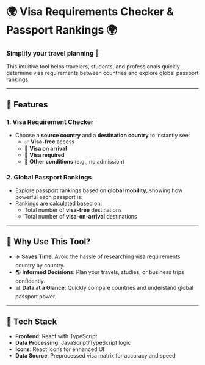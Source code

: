 # 🌍 Visa Requirements Checker & Passport Rankings 🌍  

### Simplify your travel planning 🚀  

This intuitive tool helps travelers, students, and professionals quickly determine visa requirements between countries and explore global passport rankings.  

---

## 🔹 **Features**  

### 1. **Visa Requirement Checker**  
- Choose a **source country** and a **destination country** to instantly see:  
   - ✅ **Visa-free** access  
   - 🛬 **Visa on arrival**  
   - 📝 **Visa required**  
   - 🚫 **Other conditions** (e.g., no admission)  

### 2. **Global Passport Rankings**  
- Explore passport rankings based on **global mobility**, showing how powerful each passport is.  
- Rankings are calculated based on:  
   - Total number of **visa-free** destinations  
   - Total number of **visa-on-arrival** destinations  

---

## 🔹 **Why Use This Tool?**  
- ✈️ **Saves Time**: Avoid the hassle of researching visa requirements country by country.  
- 🌎 **Informed Decisions**: Plan your travels, studies, or business trips confidently.  
- 📊 **Data at a Glance**: Quickly compare countries and understand global passport power.  

---

## 🔹 **Tech Stack**  
- **Frontend**: React with TypeScript  
- **Data Processing**: JavaScript/TypeScript logic  
- **Icons**: React Icons for enhanced UI  
- **Data Source**: Preprocessed visa matrix for accuracy and speed  